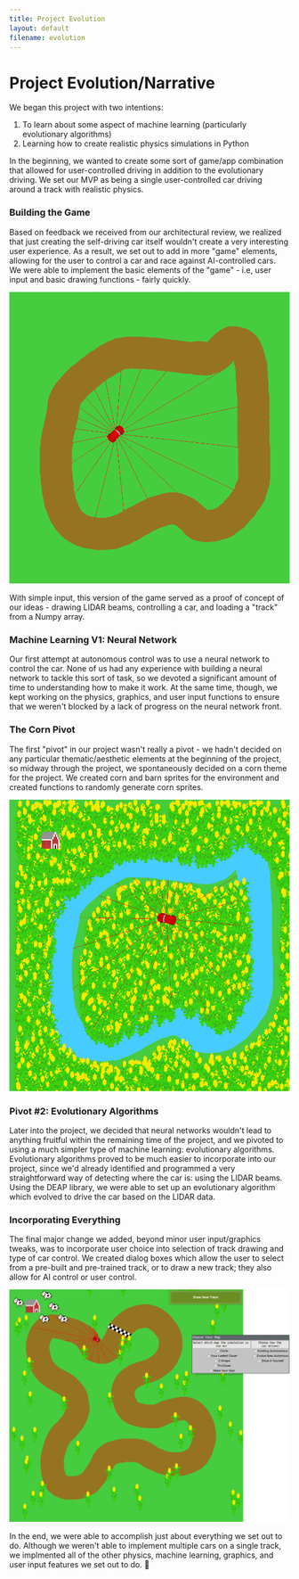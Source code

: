 ```yaml
---
title: Project Evolution
layout: default
filename: evolution
---
```


# Project Evolution/Narrative

We began this project with two intentions:
  1. To learn about some aspect of machine learning (particularly evolutionary algorithms)
  2. Learning how to create realistic physics simulations in Python

In the beginning, we wanted to create some sort of game/app combination that allowed for user-controlled driving in addition to the evolutionary driving. We set our MVP as being a single user-controlled car driving around a track with realistic physics.

### Building the Game

Based on feedback we received from our architectural review, we realized that just creating the self-driving car itself wouldn't create a very interesting user experience. As a result, we set out to add in more "game" elements, allowing for the user to control a car and race against AI-controlled cars. We were able to implement the basic elements of the "game" - i.e, user input and basic drawing functions - fairly quickly.

![Our early game.](assets/EarlyTest.png)

With simple input, this version of the game served as a proof of concept of our ideas - drawing LIDAR beams, controlling a car, and loading a "track" from a Numpy array.

### Machine Learning V1: Neural Network

Our first attempt at autonomous control was to use a neural network to control the car. None of us had any experience with building a neural network to tackle this sort of task, so we devoted a significant amount of time to understanding how to make it work. At the same time, though, we kept working on the physics, graphics, and user input functions to ensure that we weren't blocked by a lack of progress on the neural network front.

### The Corn Pivot

The first "pivot" in our project wasn't really a pivot - we hadn't decided on any particular thematic/aesthetic elements at the beginning of the project, so midway through the project, we spontaneously decided on a corn theme for the project. We created corn and barn sprites for the environment and created functions to randomly generate corn sprites.

![The legendary corn field.](assets/cornIteration.png)

### Pivot #2: Evolutionary Algorithms

Later into the project, we decided that neural networks wouldn't lead to anything fruitful within the remaining time of the project, and we pivoted to using a much simpler type of machine learning: evolutionary algorithms. Evolutionary algorithms proved to be much easier to incorporate into our project, since we'd already identified and programmed a very straightforward way of detecting where the car is: using the LIDAR beams. Using the DEAP library, we were able to set up an evolutionary algorithm which evolved to drive the car based on the LIDAR data.

### Incorporating Everything

The final major change we added, beyond minor user input/graphics tweaks, was to incorporate user choice into selection of track drawing and type of car control. We created dialog boxes which allow the user to select from a pre-built and pre-trained track, or to draw a new track; they also allow for AI control or user control.

![The legendary corn field.](assets/UserInput.png)

In the end, we were able to accomplish just about everything we set out to do. Although we weren't able to implement multiple cars on a single track, we implmented all of the other physics, machine learning, graphics, and user input features we set out to do. :corn:

